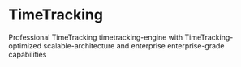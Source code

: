 # TimeTracking
Professional TimeTracking timetracking-engine with TimeTracking-optimized scalable-architecture and enterprise enterprise-grade capabilities
